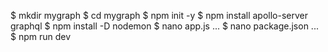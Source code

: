 $ mkdir mygraph
$ cd mygraph
$ npm init -y
$ npm install apollo-server graphql
$ npm install -D nodemon
$ nano app.js
...
$ nano package.json
...
$ npm run dev